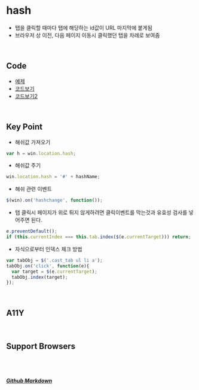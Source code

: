 # hash
* 탭을 클릭할 때마다 탭에 해당하는 id값이 URL 마지막에 붙게됨
* 브라우저 상 이전, 다음 페이지 이동시 클릭했던 탭을 차례로 보여줌

<br>

## Code
* [예제](https://vlueviolet.github.io/study/exam/exam9/index.html)
* [코드보기](https://github.com/vlueviolet/study/blob/gh-pages/exam/exam9/js/study.js)
* [코드보기2](https://github.com/vlueviolet/study/blob/gh-pages/exam/exam9/index_final2.html)
<br>

## Key Point
+ 해쉬값 가져오기
```javascript
var h = win.location.hash;
```

+ 해쉬값 주기
```javascript
win.location.hash = '#' + hashName;
```

+ 해쉬 관련 이벤트
```javascript
$(win).on('hashchange', function());
```

+ 탭 클릭시 페이지가 위로 튀지 않게하려면
클릭이벤트를 막는것과 유효성 검사를 넣어주면 된다.
```javascript
e.preventDefault();
if (this.currentIndex === this.tab.index($(e.currentTarget))) return;
```
+ 자식으로부터 인덱스 체크 방법
```javascript
var tabObj = $('.cast_tab ul li a');
tabObj.on('click', function(e){
  var target = $(e.currentTarget);
  tabObj.index(target);
});
```
<br>

## A11Y

<br>


## Support Browsers




<br><br>
##### [Github Markdown](https://guides.github.com/features/mastering-markdown/)
